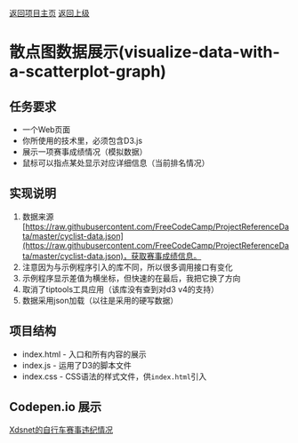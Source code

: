 [返回项目主页](https://github.com/xdsnet/freecodecamp-prj/)  [返回上级](../)
#  散点图数据展示(visualize-data-with-a-scatterplot-graph)

## 任务要求
* 一个Web页面
* 你所使用的技术里，必须包含D3.js
* 展示一项赛事成绩情况（模拟数据）
* 鼠标可以指点某处显示对应详细信息（当前排名情况）





## 实现说明
1. 数据来源 [https://raw.githubusercontent.com/FreeCodeCamp/ProjectReferenceData/master/cyclist-data.json](https://raw.githubusercontent.com/FreeCodeCamp/ProjectReferenceData/master/cyclist-data.json)，获取赛事成绩信息。
2. 注意因为与示例程序引入的库不同，所以很多调用接口有变化
3. 示例程序显示差值为横坐标，但快速的在最后，我把它换了方向
4. 取消了tiptools工具应用（该库没有查到对d3 v4的支持）
5. 数据采用json加载（以往是采用的硬写数据）



## 项目结构
* index.html - 入口和所有内容的展示
* index.js - 运用了D3的脚本文件
* index.css - CSS语法的样式文件，供`index.html`引入


## Codepen.io 展示
[Xdsnet的自行车赛事违纪情况](https://codepen.io/xdsnet/full/bBjoWm)
